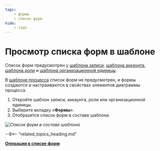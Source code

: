 ```yaml
---
tags:
    - формы
    - список форм
hide:
    - tags
---
```


# Просмотр списка форм в шаблоне

Список форм предусмотрен у [шаблона записи](record_templates.md), [шаблона аккаунта](account_templates.md), [шаблона роли](role_templates.md) и [шаблона организационной единицы](organizational_unit_templates.md).

В [шаблоне процесса](process_templates.md) список форм не предусмотрен, и формы создаются и настраиваются в свойствах элементов диаграммы процесса.

1. Откройте шаблон записи, аккаунта, роли или организационной единицы.
2. Выберите вкладку «**Формы**».
3. Отобразится список форм в составе шаблона.

*![Список форм в составе шаблона](form_list.png)*

--8<-- "related_topics_heading.md"

**[Операции в списке форм](form_list_operations.md)**
